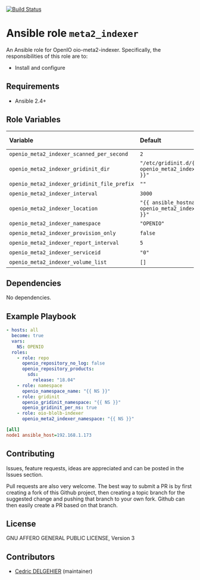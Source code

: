 [![Build Status](https://travis-ci.org/open-io/ansible-role-openio-oio-meta2-indexer.svg?branch=master)](https://travis-ci.org/open-io/ansible-role-openio-oio-meta2-indexer)
# Ansible role `meta2_indexer`

An Ansible role for OpenIO oio-meta2-indexer. Specifically, the responsibilities of this role are to:

- Install and configure

## Requirements

- Ansible 2.4+

## Role Variables

| Variable   | Default | Comments (type)  |
| :---       | :---    | :---             |
| `openio_meta2_indexer_scanned_per_second` | `2` | ... |
| `openio_meta2_indexer_gridinit_dir` | `"/etc/gridinit.d/{{ openio_meta2_indexer_namespace }}"` | ... |
| `openio_meta2_indexer_gridinit_file_prefix` | `""` | ... |
| `openio_meta2_indexer_interval` | `3000` | ... |
| `openio_meta2_indexer_location` | `"{{ ansible_hostname }}.{{ openio_meta2_indexer_serviceid }}"` | ... |
| `openio_meta2_indexer_namespace` | `"OPENIO"` | ... |
| `openio_meta2_indexer_provision_only` | `false` | ... |
| `openio_meta2_indexer_report_interval` | `5` | ... |
| `openio_meta2_indexer_serviceid` | `"0"` | ... |
| `openio_meta2_indexer_volume_list` | `[]` | ... |

## Dependencies

No dependencies.

## Example Playbook

```yaml
- hosts: all
  become: true
  vars:
    NS: OPENIO
  roles:
    - role: repo
      openio_repository_no_log: false
      openio_repository_products:
        sds:
          release: "18.04"
    - role: namespace
      openio_namespace_name: "{{ NS }}"
    - role: gridinit
      openio_gridinit_namespace: "{{ NS }}"
      openio_gridinit_per_ns: true
    - role: oio-blolb-indexer
      openio_meta2_indexer_namespace: "{{ NS }}"

```

```ini
[all]
node1 ansible_host=192.168.1.173
```

## Contributing

Issues, feature requests, ideas are appreciated and can be posted in the Issues section.

Pull requests are also very welcome.
The best way to submit a PR is by first creating a fork of this Github project, then creating a topic branch for the suggested change and pushing that branch to your own fork.
Github can then easily create a PR based on that branch.

## License

GNU AFFERO GENERAL PUBLIC LICENSE, Version 3

## Contributors

- [Cedric DELGEHIER](https://github.com/cdelgehier) (maintainer)
